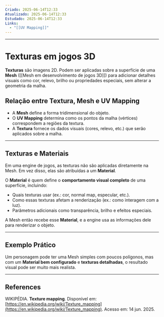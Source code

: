 ```yaml
---
Criado: 2025-06-14T12:33
Atualizado: 2025-06-14T12:33
Estudado: 2025-06-14T12:33
Links:
  - "[[UV Mapping]]"
---
```

---
# Texturas em jogos 3D

**Texturas** são imagens 2D. Podem ser aplicadas sobre a superfície de uma **Mesh** ([[Mesh em desenvolvimento de jogos 3D]]) para adicionar detalhes visuais como cor, relevo, brilho ou propriedades especiais, sem alterar a geometria da malha.

## Relação entre Textura, Mesh e UV Mapping

- A **Mesh** define a forma tridimensional do objeto.
- O **UV Mapping** determina como os pontos da malha (vértices) correspondem a regiões da textura.
- A **Textura** fornece os dados visuais (cores, relevo, etc.) que serão aplicados sobre a malha.

---
## Texturas e Materiais

Em uma engine de jogos, as texturas não são aplicadas diretamente na Mesh. Em vez disso, elas são atribuídas a um **Material**.

O **Material** é quem define o **comportamento visual completo** de uma superfície, incluindo:

- Quais texturas usar (ex.: cor, normal map, especular, etc.).
- Como essas texturas afetam a renderização (ex.: como interagem com a luz).
- Parâmetros adicionais como transparência, brilho e efeitos especiais.

A Mesh então recebe esse **Material**, e a engine usa as informações dele para renderizar o objeto.

---
## Exemplo Prático

Um personagem pode ter uma Mesh simples com poucos polígonos, mas com um **Material bem configurado** e **texturas detalhadas**, o resultado visual pode ser muito mais realista.

---
## References

WIKIPÉDIA. **Texture mapping**. Disponível em: [https://en.wikipedia.org/wiki/Texture_mapping](https://en.wikipedia.org/wiki/Texture_mapping). Acesso em: 14 jun. 2025.